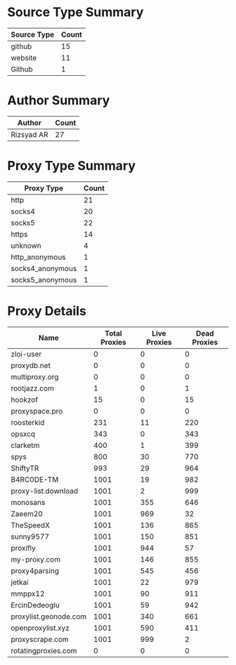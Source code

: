 # Source Type Summary

| Source Type | Count |
|-------------|-------|
| github | 15 |
| website | 11 |
| Github | 1 |


# Author Summary

| Author | Count |
|--------|-------|
| Rizsyad AR | 27 |


# Proxy Type Summary

| Proxy Type | Count |
|------------|-------|
| http | 21 |
| socks4 | 20 |
| socks5 | 22 |
| https | 14 |
| unknown | 4 |
| http_anonymous | 1 |
| socks4_anonymous | 1 |
| socks5_anonymous | 1 |


# Proxy Details

| Name | Total Proxies | Live Proxies | Dead Proxies |
|------|---------------|--------------|---------------|
| zloi-user | 0 | 0 | 0 |
| proxydb.net | 0 | 0 | 0 |
| multiproxy.org | 0 | 0 | 0 |
| rootjazz.com | 1 | 0 | 1 |
| hookzof | 15 | 0 | 15 |
| proxyspace.pro | 0 | 0 | 0 |
| roosterkid | 231 | 11 | 220 |
| opsxcq | 343 | 0 | 343 |
| clarketm | 400 | 1 | 399 |
| spys | 800 | 30 | 770 |
| ShiftyTR | 993 | 29 | 964 |
| B4RC0DE-TM | 1001 | 19 | 982 |
| proxy-list.download | 1001 | 2 | 999 |
| monosans | 1001 | 355 | 646 |
| Zaeem20 | 1001 | 969 | 32 |
| TheSpeedX | 1001 | 136 | 865 |
| sunny9577 | 1001 | 150 | 851 |
| proxifly | 1001 | 944 | 57 |
| my-proxy.com | 1001 | 146 | 855 |
| proxy4parsing | 1001 | 545 | 456 |
| jetkai | 1001 | 22 | 979 |
| mmppx12 | 1001 | 90 | 911 |
| ErcinDedeoglu | 1001 | 59 | 942 |
| proxylist.geonode.com | 1001 | 340 | 661 |
| openproxylist.xyz | 1001 | 590 | 411 |
| proxyscrape.com | 1001 | 999 | 2 |
| rotatingproxies.com | 0 | 0 | 0 |

